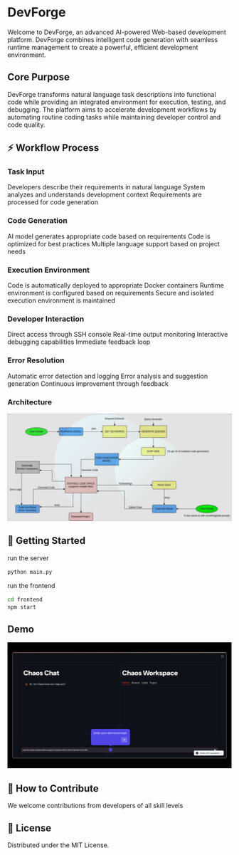 # DevForge

Welcome to DevForge, an advanced AI-powered Web-based development platform. DevForge combines intelligent code generation with seamless runtime management to create a powerful, efficient development environment.


## Core Purpose
DevForge transforms natural language task descriptions into functional code while providing an integrated environment for execution, testing, and debugging. The platform aims to accelerate development workflows by automating routine coding tasks while maintaining developer control and code quality.


## ⚡ Workflow Process

### Task Input

Developers describe their requirements in natural language
System analyzes and understands development context
Requirements are processed for code generation


### Code Generation

AI model generates appropriate code based on requirements
Code is optimized for best practices
Multiple language support based on project needs


### Execution Environment

Code is automatically deployed to appropriate Docker containers
Runtime environment is configured based on requirements
Secure and isolated execution environment is maintained


### Developer Interaction

Direct access through SSH console
Real-time output monitoring
Interactive debugging capabilities
Immediate feedback loop


### Error Resolution

Automatic error detection and logging
Error analysis and suggestion generation
Continuous improvement through feedback

### Architecture
<img src="image.png"></img>


## 🚀 Getting Started

run the server

```bash
python main.py
```
run the frontend
```bash
cd frontend
npm start
```

## Demo

[![image](https://github.com/BRArjun/DevForge/blob/master/Screenshot%20from%202025-05-05%2009-45-12.png)](https://app.supademo.com/demo/cm772cy1l0iphqao1s6y5e8vo)

## 🤝 How to Contribute
We welcome contributions from developers of all skill levels

## 📜 License
Distributed under the MIT License.

